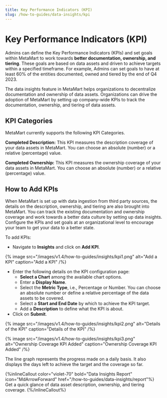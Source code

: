 ```yaml
---
title: Key Performance Indicators (KPI)
slug: /how-to-guides/data-insights/kpi
---
```


# Key Performance Indicators (KPI)

Admins can define the Key Performance Indicators (KPIs) and set goals within MetaMart to work towards **better documentation, ownership, and tiering**. These goals are based on data assets and driven to achieve targets within a specified timeframe. For example, Admins can set goals to have at least 60% of the entities documented, owned and tiered by the end of Q4 2023.

The data insights feature in MetaMart helps organizations to decentralize documentation and ownership of data assets. Organizations can drive the adoption of MetaMart by setting up company-wide KPIs to track the documentation, ownership, and tiering of data assets.

## KPI Categories

MetaMart currently supports the following KPI Categories.

**Completed Description:** This KPI measures the description coverage of your data assets in MetaMart. You can choose an absolute (number) or a relative (percentage) value.

**Completed Ownership:** This KPI measures the ownership coverage of your data assets in MetaMart. You can choose an absolute (number) or a relative (percentage) value.

## How to Add KPIs

When MetaMart is set up with data ingestion from third party sources, the details on the description, ownership, and tiering are also brought into MetaMart. You can track the existing documentation and ownership coverage and work towards a better data culture by setting up data insights. Configure the KPIs and set goals at an organizational level to encourage your team to get your data to a better state.

To add KPIs:
- Navigate to **Insights** and click on **Add KPI**.

{% image
src="/images/v1.4/how-to-guides/insights/kpi1.png"
alt="Add a KPI"
caption="Add a KPI"
/%}

- Enter the following details on the KPI configuration page:
  - **Select a Chart** among the available chart options.
  - Enter a **Display Name**.
  - Select the **Metric Type**, i.e., Percentage or Number. You can choose an absolute number or define a relative percentage of the data assets to be covered.
  - Select a **Start and End Date** by which to achieve the KPI target.
  - Add a **Description** to define what the KPI is about.
- Click on **Submit**.

{% image
src="/images/v1.4/how-to-guides/insights/kpi2.png"
alt="Details of the KPI"
caption="Details of the KPI"
/%}

{% image
src="/images/v1.4/how-to-guides/insights/kpi3.png"
alt="Ownership Coverage KPI Added"
caption="Ownership Coverage KPI Added"
/%}

The line graph represents the progress made on a daily basis. It also displays the days left to achieve the target and the coverage so far.

{%inlineCallout
  color="violet-70"
  bold="Data Insights Report"
  icon="MdArrowForward"
  href="/how-to-guides/data-insights/report"%}
  Get a quick glance of data asset description, ownership, and tiering coverage.
{%/inlineCallout%}